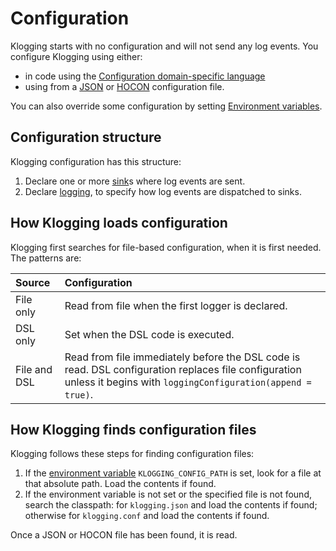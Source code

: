# Configuration

Klogging starts with no configuration and will not send any log events. You configure Klogging using
either:

- in code using the [Configuration domain-specific language](dsl.md)
- using from a [JSON](json.md) or [HOCON](hocon.md) configuration file.

You can also override some configuration by setting [Environment
variables](../internals/environment-variables.md).

## Configuration structure

Klogging configuration has this structure:

1. Declare one or more [sink](dsl.md#sink)s where log events are sent.
2. Declare [logging](dsl.md#logging), to specify how log events are dispatched to sinks.

## How Klogging loads configuration

Klogging first searches for file-based configuration, when it is first needed. The patterns are:

| Source       | Configuration                                                                                                                                                      |
|:-------------|:-------------------------------------------------------------------------------------------------------------------------------------------------------------------|
| File only    | Read from file when the first logger is declared.                                                                                                                  |
| DSL only     | Set when the DSL code is executed.                                                                                                                                 |
| File and DSL | Read from file immediately before the DSL code is read. DSL configuration replaces file configuration unless it begins with `loggingConfiguration(append = true)`. |

## How Klogging finds configuration files

Klogging follows these steps for finding configuration files:

1. If the [environment variable](../internals/environment-variables.md) `KLOGGING_CONFIG_PATH` is
   set, look for a file at that absolute path. Load the contents if found.
2. If the environment variable is not set or the specified file is not found, search the classpath:
   for `klogging.json` and load the contents if found; otherwise for `klogging.conf` and load the
   contents if found.

Once a JSON or HOCON file has been found, it is read.
